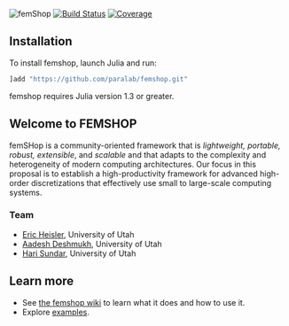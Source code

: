 ![femShop](logo1.png)
[![Build Status](https://github.com/paralab/femshop/workflows/CI/badge.svg)](https://github.com/paralab/femshop/actions)
[![Coverage](http://codecov.io/github/paralab/femshop/coverage.svg?branch=master)](http://codecov.io/github/paralab/femshop?branch=master)


## Installation
To install femshop, launch Julia and run:
```julia
]add "https://github.com/paralab/femshop.git"
```
femshop requires Julia version 1.3 or greater.

## Welcome to FEMSHOP

 femSHop is a community-oriented  framework  that  is *lightweight, portable, robust, extensible*, and *scalable* and that adapts to the complexity and heterogeneity of modern computing architectures. Our focus in this proposal is to establish a high-productivity framework for advanced high-order discretizations that effectively use small to large-scale computing systems. 

### Team

- [Eric Heisler](https://ericheisler.github.io/), University of Utah
- [Aadesh Deshmukh](https://www.linkedin.com/in/aa25desh/), University of Utah
- [Hari Sundar](http://www.cs.utah.edu/~hari/), University of Utah

## Learn more

* See [the femshop wiki](https://github.com/paralab/femshop/wiki) to learn what it does and how to use it.
* Explore [examples](https://paralab.github.io/femshop/pages/examples.html).
